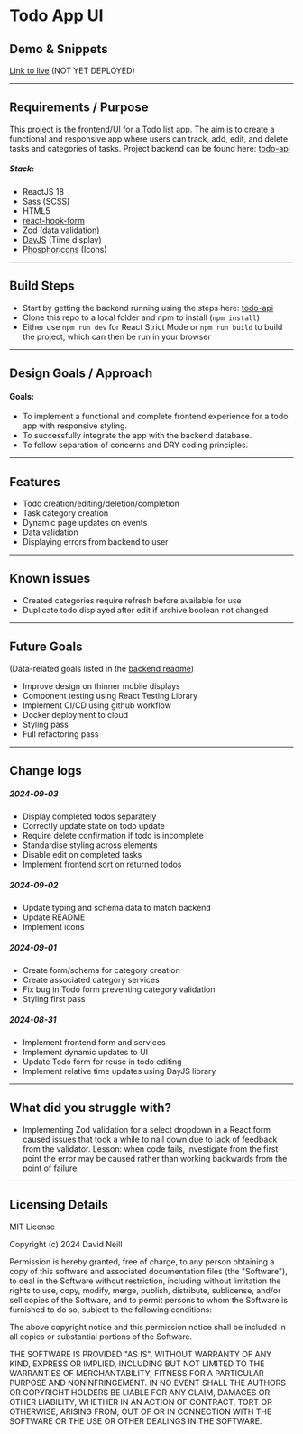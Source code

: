 # Todo App UI

## Demo & Snippets

[Link to live]() (NOT YET DEPLOYED)

---

## Requirements / Purpose

This project is the frontend/UI for a Todo list app. The aim is to create a functional and responsive app where users can track, add, edit, and delete tasks and categories of tasks. Project backend can be found here: [todo-api](https://github.com/vadien/todo-app-backend)

##### Stack:

- ReactJS 18
- Sass (SCSS)
- HTML5
- [react-hook-form](https://react-hook-form.com/)
- [Zod](https://zod.dev/) (data validation)
- [DayJS](https://day.js.org/) (Time display)
- [Phosphoricons](https://phosphoricons.com/) (Icons)

---

## Build Steps

- Start by getting the backend running using the steps here: [todo-api](https://github.com/vadien/todo-app-backend)
- Clone this repo to a local folder and npm to install (`npm install`)
- Either use `npm run dev` for React Strict Mode or `npm run build` to build the project, which can then be run in your browser

---

## Design Goals / Approach

#### Goals:

- To implement a functional and complete frontend experience for a todo app with responsive styling.
- To successfully integrate the app with the backend database.
- To follow separation of concerns and DRY coding principles.

---

## Features

- Todo creation/editing/deletion/completion
- Task category creation
- Dynamic page updates on events
- Data validation
- Displaying errors from backend to user

---

## Known issues

- Created categories require refresh before available for use
- Duplicate todo displayed after edit if archive boolean not changed

---

## Future Goals

(Data-related goals listed in the [backend readme](https://github.com/vadien/todo-app-backend))

- Improve design on thinner mobile displays
- Component testing using React Testing Library
- Implement CI/CD using github workflow
- Docker deployment to cloud
- Styling pass
- Full refactoring pass

---

## Change logs

##### 2024-09-03

- Display completed todos separately
- Correctly update state on todo update
- Require delete confirmation if todo is incomplete
- Standardise styling across elements
- Disable edit on completed tasks
- Implement frontend sort on returned todos

##### 2024-09-02

- Update typing and schema data to match backend
- Update README
- Implement icons

##### 2024-09-01

- Create form/schema for category creation
- Create associated category services
- Fix bug in Todo form preventing category validation
- Styling first pass

##### 2024-08-31

- Implement frontend form and services
- Implement dynamic updates to UI
- Update Todo form for reuse in todo editing
- Implement relative time updates using DayJS library

---

## What did you struggle with?

- Implementing Zod validation for a select dropdown in a React form caused issues that took a while to nail down due to lack of feedback from the validator. Lesson: when code fails, investigate from the first point the error may be caused rather than working backwards from the point of failure.

---

## Licensing Details

MIT License

Copyright (c) 2024 David Neill

Permission is hereby granted, free of charge, to any person obtaining a copy
of this software and associated documentation files (the "Software"), to deal
in the Software without restriction, including without limitation the rights
to use, copy, modify, merge, publish, distribute, sublicense, and/or sell
copies of the Software, and to permit persons to whom the Software is
furnished to do so, subject to the following conditions:

The above copyright notice and this permission notice shall be included in all
copies or substantial portions of the Software.

THE SOFTWARE IS PROVIDED "AS IS", WITHOUT WARRANTY OF ANY KIND, EXPRESS OR
IMPLIED, INCLUDING BUT NOT LIMITED TO THE WARRANTIES OF MERCHANTABILITY,
FITNESS FOR A PARTICULAR PURPOSE AND NONINFRINGEMENT. IN NO EVENT SHALL THE
AUTHORS OR COPYRIGHT HOLDERS BE LIABLE FOR ANY CLAIM, DAMAGES OR OTHER
LIABILITY, WHETHER IN AN ACTION OF CONTRACT, TORT OR OTHERWISE, ARISING FROM,
OUT OF OR IN CONNECTION WITH THE SOFTWARE OR THE USE OR OTHER DEALINGS IN THE
SOFTWARE.
